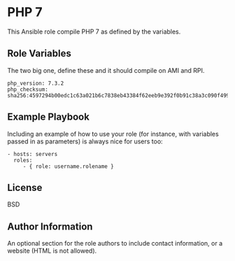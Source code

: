 PHP 7
=========
This Ansible role compile PHP 7 as defined by the variables.

Role Variables
--------------
The two big one, define these and it should compile on AMI and RPI.

    php_version: 7.3.2
    php_checksum: sha256:4597294b00edc1c63a021b6c7838eb43384f62eeb9e392f0b91c38a3c090f499

Example Playbook
----------------
Including an example of how to use your role (for instance, with variables passed in as parameters) is always nice for users too:

    - hosts: servers
      roles:
         - { role: username.rolename }

License
-------
BSD

Author Information
------------------
An optional section for the role authors to include contact information, or a website (HTML is not allowed).